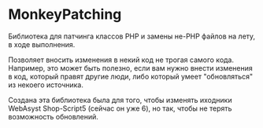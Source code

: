 # MonkeyPatching
Библиотека для патчинга классов PHP и замены не-PHP файлов на лету, в ходе выполнения.

Позволяет вносить изменения в некий код не трогая самого кода. 
Например, это может быть полезно, если вам нужно внести изменения в код, который правят другие люди, либо который 
умеет "обновляться" из некоего источника.

Создана эта библиотека была для того, чтобы изменять иходники WebAsyst Shop-Script5 (сейчас он уже 6), но так, чтобы не терять возможность обновлений.



